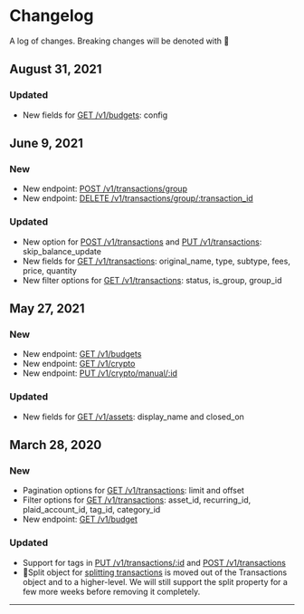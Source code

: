 # Changelog
A log of changes. Breaking changes will be denoted with 🚨

## August 31, 2021

### Updated
* New fields for [GET /v1/budgets](#get-budget-summary): config

## June 9, 2021

### New
* New endpoint: [POST /v1/transactions/group](#create-transaction-group)
* New endpoint: [DELETE /v1/transactions/group/:transaction_id](#delete-transaction-group)

### Updated
* New option for [POST /v1/transactions](#insert-transactions) and [PUT /v1/transactions](#update-transaction): skip_balance_update
* New fields for [GET /v1/transactions](#get-all-transactions): original_name, type, subtype, fees, price, quantity
* New filter options for [GET /v1/transactions](#get-all-transactions): status, is_group, group_id


## May 27, 2021

### New
* New endpoint: [GET /v1/budgets](#get-budget-summary)
* New endpoint: [GET /v1/crypto](#get-all-crypto)
* New endpoint: [PUT /v1/crypto/manual/:id](#update-manual-crypto-asset)

### Updated
* New fields for [GET /v1/assets](#get-all-assets): display_name and closed_on


## March 28, 2020

### New
* Pagination options for [GET /v1/transactions](#get-all-transactions): limit and offset
* Filter options for [GET /v1/transactions](#get-all-transactions): asset_id, recurring_id, plaid_account_id, tag_id, category_id
* New endpoint: [GET /v1/budget](#get-all-tags)

### Updated
* Support for tags in [PUT /v1/transactions/:id](#update-transaction) and [POST /v1/transactions](#insert-transactions)
* 🚨Split object for [splitting transactions](#update-transaction) is moved out of the Transactions object and to a higher-level. We will still support the split property for a few more weeks before removing it completely.

---
